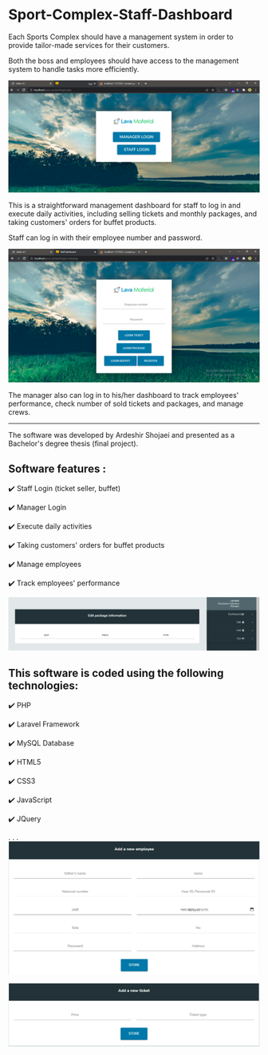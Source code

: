 # Sport-Complex-Staff-Dashboard

Each Sports Complex should have a management system in order to provide tailor-made services for their customers.

Both the boss and employees should have access to the management system to handle tasks more efficiently.

![Logo](https://github.com/Ardesh1r/Sport-Complex-Staff-Dashboard/blob/main/screenshots/Screenshot-03.PNG?raw=true)


This is a straightforward management dashboard for staff to log in and execute daily activities, including selling tickets and monthly packages, and taking customers' orders for buffet products.

Staff can log in with their employee number and password.


![Logo](https://github.com/Ardesh1r/Sport-Complex-Staff-Dashboard/blob/main/screenshots/Screenshot-02.PNG?raw=true)


The manager also can log in to his/her dashboard to track employees' performance, check number of sold tickets and packages, and manage crews.



--------------------------------------


The software was developed by Ardeshir Shojaei and presented as a Bachelor's degree thesis (final project).


Software features  :
---------
✔️ Staff Login (ticket seller, buffet)

✔️ Manager Login

✔️ Execute daily activities 

✔️ Taking customers' orders for buffet products

✔️ Manage employees

✔️ Track employees' performance

![Logo](https://github.com/Ardesh1r/Sport-Complex-Staff-Dashboard/blob/main/screenshots/Screenshot-04.PNG?raw=true)

This software is coded using the following technologies:
--------------------
✔️ PHP

✔️ Laravel Framework

✔️ MySQL Database

✔️ HTML5

✔️ CSS3

✔️ JavaScript

✔️ JQuery


.
.
.
![Logo](https://github.com/Ardesh1r/Sport-Complex-Staff-Dashboard/blob/main/screenshots/Screenshot-05.PNG?raw=true)

![Logo](https://github.com/Ardesh1r/Sport-Complex-Staff-Dashboard/blob/main/screenshots/Screenshot-06.PNG?raw=true)
